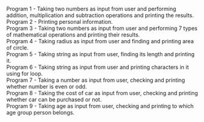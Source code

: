 Program 1 - Taking two numbers as input from user and performing addition, multiplication and subtraction operations and               printing the results.      
Program 2 - Printing personal information.                                      
Program 3 - Taking two numbers as input from user and performing 7 types of mathematical operations and printing their                 results.     
Program 4 - Taking radius as input from user and finding and printing area of circle.       
Program 5 - Taking string as input from user, finding its length and printing it.    
Program 6 - Taking string as input from user and printing characters in it using for loop.    
Program 7 - Taking a number as input from user, checking and printing whether number is even or odd.     
Program 8 - Taking the cost of car as input from user, checking and printing whether car can be purchased or not.   
Program 9 - Taking age as input from user, checking and printing to which age group person belongs.
